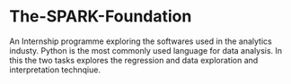 # The-SPARK-Foundation

An Internship programme exploring the softwares used in the analytics industy. Python is the most commonly used language for data analysis. In this the two tasks explores the regression and data exploration and interpretation technqiue.
